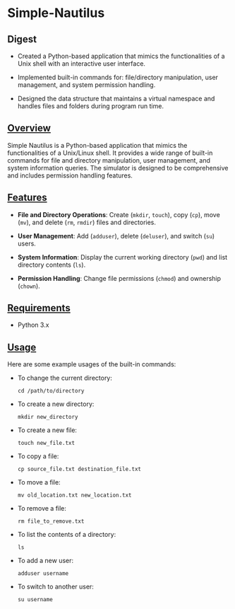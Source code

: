 # Simple-Nautilus

## Digest
- Created a Python-based application that mimics the functionalities of a Unix shell with an interactive user interface.

- Implemented built-in commands for: file/directory manipulation, user management, and system permission handling.

- Designed the data structure that maintains a virtual namespace and handles files and folders during program run time.

## [Overview](https://github.com/samplecatalina/Simple-Nautilus#overview)

Simple Nautilus is a Python-based application that mimics the functionalities of a Unix/Linux shell. It provides a wide range of built-in commands for file and directory manipulation, user management, and system information queries. The simulator is designed to be comprehensive and includes permission handling features.

## [Features](https://github.com/samplecatalina/Simple-Nautilus#features)

- **File and Directory Operations**: Create (`mkdir`, `touch`), copy (`cp`), move (`mv`), and delete (`rm`, `rmdir`) files and directories.
    
- **User Management**: Add (`adduser`), delete (`deluser`), and switch (`su`) users.
    
- **System Information**: Display the current working directory (`pwd`) and list directory contents (`ls`).
    
- **Permission Handling**: Change file permissions (`chmod`) and ownership (`chown`).
    

## [Requirements](https://github.com/samplecatalina/Simple-Nautilus#requirements)

- Python 3.x
    

## [Usage](https://github.com/samplecatalina/Simple-Nautilus#overview)

Here are some example usages of the built-in commands:

- To change the current directory:
    
    ```
    cd /path/to/directory
    ```
    
- To create a new directory:
    
    ```
    mkdir new_directory
    ```
    
- To create a new file:
    
    ```
    touch new_file.txt
    ```
    
- To copy a file:
    
    ```
    cp source_file.txt destination_file.txt
    ```
    
- To move a file:
    
    ```
    mv old_location.txt new_location.txt
    ```
    
- To remove a file:
    
    ```
    rm file_to_remove.txt
    ```
    
- To list the contents of a directory:
    
    ```
    ls
    ```
    
- To add a new user:
    
    ```
    adduser username
    ```
    
- To switch to another user:
    
    ```
    su username
    ```